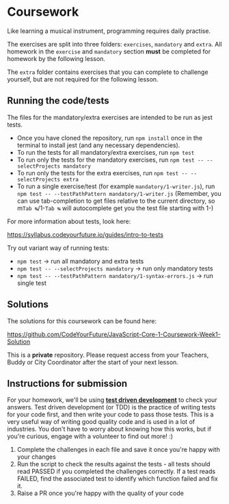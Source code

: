 # Coursework

Like learning a musical instrument, programming requires daily practise.

The exercises are split into three folders: `exercises`, `mandatory` and `extra`. All homework in the `exercise` and `mandatory` section **must** be completed for homework by the following lesson.

The `extra` folder contains exercises that you can complete to challenge yourself, but are not required for the following lesson.

## Running the code/tests

The files for the mandatory/extra exercises are intended to be run as jest tests. 

- Once you have cloned the repository, run `npm install` once in the terminal to install jest (and any necessary dependencies).
- To run the tests for all mandatory/extra exercises, run `npm test`
- To run only the tests for the mandatory exercises, run `npm test -- --selectProjects mandatory`
- To run only the tests for the extra exercises, run `npm test -- --selectProjects extra`
- To run a single exercise/test (for example `mandatory/1-writer.js`), run `npm test -- --testPathPattern mandatory/1-writer.js` (Remember, you can use tab-completion to get files relative to the current directory, so m`Tab ↹`/1-`Tab ↹` will autocomplete get you the test file starting with 1-)

For more information about tests, look here:

https://syllabus.codeyourfuture.io/guides/intro-to-tests

Try out variant way of running tests:

- `npm test` -> run all mandatory and extra tests
- `npm test -- --selectProjects mandatory` -> run only mandatory tests
- `npm test -- --testPathPattern mandatory/1-syntax-errors.js` -> run single test

## Solutions

The solutions for this coursework can be found here:

https://github.com/CodeYourFuture/JavaScript-Core-1-Coursework-Week1-Solution

This is a **private** repository. Please request access from your Teachers, Buddy or City Coordinator after the start of your next lesson.

## Instructions for submission

For your homework, we'll be using [**test driven development**](https://medium.com/@adityaalifnugraha/test-driven-development-tdd-in-a-nutshell-b9e05dfe8adb) to check your answers. Test driven development (or TDD) is the practice of writing tests for your code first, and then write your code to pass those tests. This is a very useful way of writing good quality code and is used in a lot of industries. You don't have to worry about knowing how this works, but if you're curious, engage with a volunteer to find out more! :)

1. Complete the challenges in each file and save it once you're happy with your changes
2. Run the script to check the results against the tests - all tests should read PASSED if you completed the challenges correctly. If a test reads FAILED, find the associated test to identify which function failed and fix it.
3. Raise a PR once you're happy with the quality of your code
